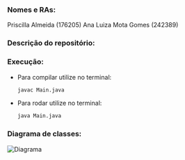 ### Nomes e RAs:
Priscilla Almeida (176205)
Ana Luiza Mota Gomes (242389)

### Descrição do repositório:

### Execução:
- Para compilar utilize no terminal:
  ``` bash
  javac Main.java

- Para rodar utilize no terminal:
  ``` bash
  java Main.java

### Diagrama de classes:
![Diagrama](images/Diagrama_de_Classes.jpg)
